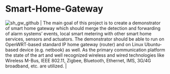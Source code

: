 # Smart-Home-Gateway
![sh_gw_github](https://cloud.githubusercontent.com/assets/7251912/9324688/d6f00a48-458c-11e5-95eb-202db1b189ad.png) | 
The main goal of this project is to create a demonstrator of smart home gateway which should merge the detection and forwarding of alarm systems’ events, local smart metering with other smart home services, sensors and actuators. The demonstrator should be able to run on OpenWRT-based standard IP home gateway (router) and on Linux Ubuntu-based device (e.g. netbook) as well. As the primary communication platform the state of the art and well recognized wireless and wired technologies like Wireless M-Bus, IEEE 802.11, Zigbee, Bluetooth, Ethernet, IMS, 3G/4G broadband, etc. are utilized. |
